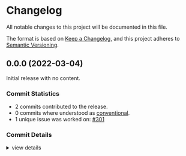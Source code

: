 # Changelog

All notable changes to this project will be documented in this file.

The format is based on [Keep a Changelog](https://keepachangelog.com/en/1.0.0/),
and this project adheres to [Semantic Versioning](https://semver.org/spec/v2.0.0.html).

## 0.0.0 (2022-03-04)

Initial release with no content.

### Commit Statistics

<csr-read-only-do-not-edit/>

 - 2 commits contributed to the release.
 - 0 commits where understood as [conventional](https://www.conventionalcommits.org).
 - 1 unique issue was worked on: [#301](https://github.com/Byron/gitoxide/issues/301)

### Commit Details

<csr-read-only-do-not-edit/>

<details><summary>view details</summary>

 * **[#301](https://github.com/Byron/gitoxide/issues/301)**
    - prepare changelog ([`d9f20d4`](https://github.com/Byron/gitoxide/commit/d9f20d4fea247d7eb616acb7359c303da67eb83b))
    - add stub for gix-submodule ([`54ff648`](https://github.com/Byron/gitoxide/commit/54ff6488da4e1a0c40b0279bfe8d7ebbbe7536d5))
</details>

